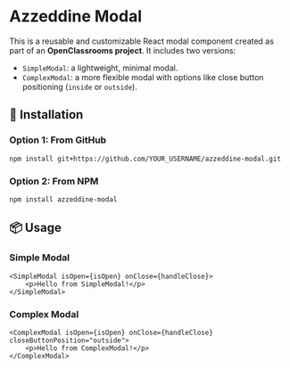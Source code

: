 # Azzeddine Modal

This is a reusable and customizable React modal component created as part of an **OpenClassrooms project**. It includes two versions:

- `SimpleModal`: a lightweight, minimal modal.
- `ComplexModal`: a more flexible modal with options like close button positioning (`inside` or `outside`).

## 🚀 Installation

### Option 1: From GitHub

```
npm install git+https://github.com/YOUR_USERNAME/azzeddine-modal.git
```

### Option 2: From NPM

```
npm install azzeddine-modal
```

## 📦 Usage

### Simple Modal
```
<SimpleModal isOpen={isOpen} onClose={handleClose}>
    <p>Hello from SimpleModal!</p>
</SimpleModal>
```

### Complex Modal
```
<ComplexModal isOpen={isOpen} onClose={handleClose} closeButtonPosition="outside">
    <p>Hello from ComplexModal!</p>
</ComplexModal>
```